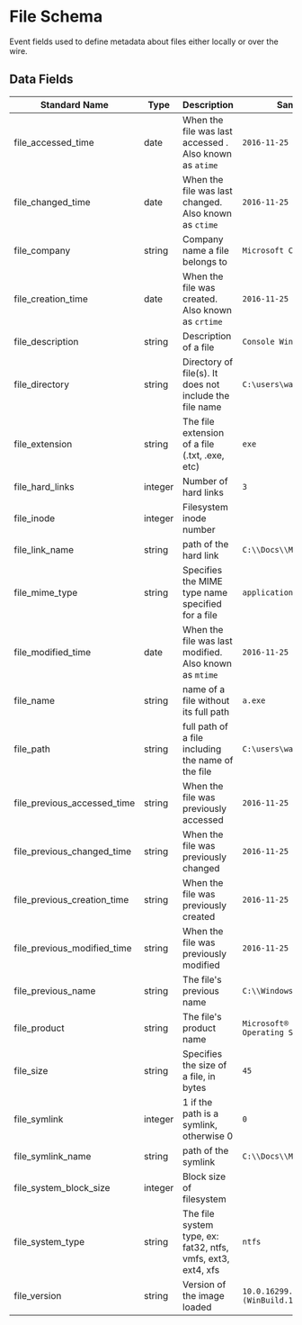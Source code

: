 # File Schema
Event fields used to define metadata about files either locally or over the wire.

## Data Fields
|Standard Name|Type|Description|Sample Value|
|---|---|---|---|
| file_accessed_time          | date    | When the file was last accessed . Also known as `atime`       | `2016-11-25 18:21:47`                  |
| file_changed_time           | date    | When the file was last changed. Also known as `ctime`         | `2016-11-25 18:21:47`                  |
| file_company                | string  | Company name a file belongs to                                | `Microsoft Corporation`                |
| file_creation_time          | date    | When the file was created. Also known as `crtime`             | `2016-11-25 18:21:47`                  |
| file_description            | string  | Description of a file                                         | `Console Window Host`                  |
| file_directory              | string  | Directory of file(s). It does not include the file name       | `C:\users\wardog\`                     |
| file_extension              | string  | The file extension of a file (.txt, .exe, etc)                | `exe`                                  |
| file_hard_links             | integer | Number of hard links                                          | `3`                                    |
| file_inode                  | integer | Filesystem inode number                                       |                                        |
| file_link_name              | string  | path of the hard link                                         | `C:\\Docs\\My.exe`                     |
| file_mime_type              | string  | Specifies the MIME type name specified for a file             | `application/msword`                   |
| file_modified_time          | date    | When the file was last modified. Also known as `mtime`        | `2016-11-25 18:21:47`                  |
| file_name                   | string  | name of a file without its full path                          | `a.exe`                                |
| file_path                   | string  | full path of a file including the name of the file            | `C:\users\wardog\z.exe`                |
| file_previous_accessed_time | string  | When the file was previously accessed                         | `2016-11-25 18:21:47`                  |
| file_previous_changed_time  | string  | When the file was previously changed                          | `2016-11-25 18:21:47`                  |
| file_previous_creation_time | string  | When the file was previously created                          | `2016-11-25 18:21:47`                  |
| file_previous_modified_time | string  | When the file was previously modified                         | `2016-11-25 18:21:47`                  |
| file_previous_name          | string  | The file's previous name                                      | `C:\\Windows\system32\cmd.exe`         |
| file_product                | string  | The file's product name                                       | `Microsoft® Windows® Operating System` |
| file_size                   | string  | Specifies the size of a file, in bytes                        | `45`                                   |
| file_symlink                | integer | 1 if the path is a symlink, otherwise 0                       | `0`                                    |
| file_symlink_name           | string  | path of the symlink                                           | `C:\\Docs\\My.exe`                     |
| file_system_block_size      | integer | Block size of filesystem                                      |                                        |
| file_system_type            | string  | The file system type, ex:  fat32, ntfs, vmfs, ext3, ext4, xfs | `ntfs`                                 |
| file_version                | string  | Version of the image loaded                                   | `10.0.16299.15 (WinBuild.160101.0800)` |
